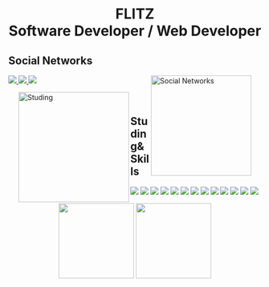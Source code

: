 <h1 align="center">
  FLITZ<br>Software Developer / Web Developer</h1>
<h2> Social Networks</h2>
<img align='right' height='200' style="margin-right:20px" src='https://raw.githubusercontent.com/MosFazli/MosFazli/main/assets/zeig-infotech-seo-gif.gif' alt='Social Networks'>

<p>
  <a href="mailto:harry0937519@gmail.com">
    <img src="https://img.shields.io/badge/Gmail-D14836?style=for-the-badge&logo=gmail&logoColor=white">
  </a>
  <a href="https://www.instagram.com/flitz_tw/">
    <img src="https://img.shields.io/badge/instagram-white?style=for-the-badge&logo=instagram">
  </a>
    <a href="https://github.com/FlitzDev">
    <img src="https://img.shields.io/badge/github-gray?style=for-the-badge&logo=github&logoColor=white">
  </a>
</p>

<img align='left' height='220' style="margin-left:20px" src='https://raw.githubusercontent.com/MosFazli/MosFazli/main/assets/programmer.gif' alt='Studing'>

<br>
<h2>Studing&Skills</h2>

<p align="left">
    <img src="https://img.shields.io/badge/React-20232A?style=for-the-badge&logo=react&logoColor=61DAFB" />
  <img src="https://img.shields.io/badge/JavaScript-323330?style=for-the-badge&logo=javascript&logoColor=F7DF1E" />
  <img src="https://img.shields.io/badge/html5-gray?logo=html5&style=for-the-badge" />
  <img src="https://img.shields.io/badge/css3-blue?logo=css3&style=for-the-badge" />
  <img src="https://img.shields.io/badge/Node.js-339933?style=for-the-badge&logo=nodedotjs&logoColor=white" />
  <img src="https://img.shields.io/badge/MongoDB-4EA94B?style=for-the-badge&logo=mongodb&logoColor=white" />
  <img src="https://img.shields.io/badge/python-yellow?logo=python&style=for-the-badge" />
  <img src="https://img.shields.io/badge/c++-blue?logo=cplusplus&style=for-the-badge" />
  <img src="https://img.shields.io/badge/c-blue?logo=c&style=for-the-badge" />
  <img src="https://img.shields.io/badge/typescript-gray?logo=typescript&style=for-the-badge" />
  <img src="https://img.shields.io/badge/Amazon_AWS-FF9900?style=for-the-badge&logo=amazonaws&logoColor=white" />
  <img src="https://img.shields.io/badge/Cloudflare-F38020?style=for-the-badge&logo=Cloudflare&logoColor=white" />
  <img src="https://img.shields.io/badge/Vercel-2C2F31?style=for-the-badge&logo=vercel&logoColor=white" />
  </a>
</p>

<div align="center">
  <img height="150px" src="https://github-readme-stats.vercel.app/api?username=FlitzDev&show_icons=true&theme=highcontrast" />
  <img height="150px" src="https://github-readme-stats.vercel.app/api/top-langs/?username=FlitzDev&hide=html&layout=compact&theme=highcontrast" />
 </div>
